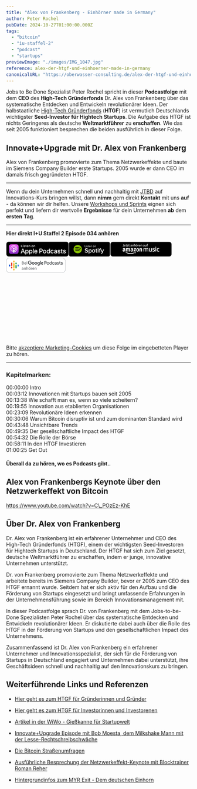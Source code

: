 ```yaml
---
title: "Alex von Frankenberg - Einhörner made in Germany"
author: Peter Rochel
pubDate: 2024-10-27T01:00:00.000Z
tags:
  - "bitcoin"
  - "iu-staffel-2"
  - "podcast"
  - "startups"
previewImage: "./images/IMG_1047.jpg"
reference: alex-der-htgf-und-einhoerner-made-in-germany
canonicalURL: "https://oberwasser-consulting.de/alex-der-htgf-und-einhoerner-made-in-germany"
---
```


Jobs to Be Done Spezialist Peter Rochel spricht in dieser **Podcastfolge** mit dem **CEO** des **High-Tech Gründerfonds** Dr. Alex von Frankenberg über das systematische Entdecken und Entwickeln revolutionärer Ideen. Der halbstaatliche [High-Tech Gründerfonds](https://www.htgf.de/de/) (**HTGF**) ist vermutlich Deutschlands wichtigster **Seed-Investor für Hightech Startups**. Die Aufgabe des HTGF ist nichts Geringeres als deutsche **Weltmarktführer** zu **erschaffen**. Wie das seit 2005 funktioniert besprechen die beiden ausführlich in dieser Folge.

## Innovate+Upgrade mit Dr. Alex von Frankenberg

Alex von Frankenberg promovierte zum Thema Netzwerkeffekte und baute im Siemens Company Builder erste Startups. 2005 wurde er dann CEO im damals frisch gegründeten HTGF.

* * *

Wenn du dein Unternehmen schnell und nachhaltig mit [JTBD](https://oberwasser-consulting.de/der-job-to-be-done-jtbd/) auf Innovations-Kurs bringen willst, dann **nimm** gern direkt **Kontakt** mit uns **auf** - da können wir dir helfen. Unsere [Workshops und Sprints](https://oberwasser-consulting.de/jobs-to-be-done-agentur/) eignen sich perfekt und liefern dir wertvolle **Ergebnisse** für dein Unternehmen **ab** dem **ersten** **Tag**.

* * *

**Hier direkt I+U Staffel 2 Episode 034 anhören**

[![](images/listen-on-apple-podcast.png)](https://podcasts.apple.com/de/podcast/alex-von-frankenberg-einhörner-made-in-germany/id1354901024?i=1000549393546&itsct=podcast_box&itscg=30200&ls=1)[![](images/listen-on-spotify.png)](https://open.spotify.com/episode/1qM8i7F4xWeeIzYu25tpkw?si=EeCpjzaaT2WmVsJMNmunuw)[![](images/ListenOn_AmazonMusic_button_Black_RGB_5X_DE-300x73.png)](https://music.amazon.de/podcasts/4838bd28-7b97-4912-80cb-de39a6c75654/episodes/f998186b-57b7-40bc-99b1-224ea064aaab/innovate-upgrade-alex-von-frankenberg---einhörner-made-in-germany)[![jobs to be done podcast](images/DE_Google_Podcasts_Badge_8x-300x76.png)](https://podcasts.google.com/feed/aHR0cHM6Ly96dW04cnkucG9kY2FzdGVyLmRlL29iZXJ3YXNzZXIucnNz/episode/cG9kLTNiZDMxOGQzOTI5NmM4N2VlMzdhNjEzYWY4NDg?sa=X&ved=0CAUQkfYCahcKEwjIy-65p8iCAxUAAAAAHQAAAAAQAQ)

<iframe data-cookie-consent="marketing" data-cookieblock-src="https://embed.podcasts.apple.com/us/podcast/alex-von-frankenberg-einh%C3%B6rner-made-in-germany/id1354901024?i=1000549393546&amp;itsct=podcast_box_player&amp;itscg=30200&amp;ls=1&amp;theme=auto" height="175px" frameborder="0" sandbox="allow-forms allow-popups allow-same-origin allow-scripts allow-top-navigation-by-user-activation" allow="autoplay *; encrypted-media *;" style="width: 100%; max-width: 660px; overflow: hidden; border-top-left-radius: 10px; border-top-right-radius: 10px; border-bottom-right-radius: 10px; border-bottom-left-radius: 10px; background-color: transparent;"></iframe>

<div class="cookieconsent-optout-marketing">
  Bitte <a href="javascript:Cookiebot.renew()">akzeptiere Marketing-Cookies</a> um diese Folge im eingebetteten Player zu hören.
</div>

* * *

### Kapitelmarken:

00:00:00 Intro<br>
00:03:12 Innovationen mit Startups bauen seit 2005<br>
00:13:38 Wie schafft man es, wenn so viele scheitern?<br>
00:19:55 Innovation aus etablierten Organisationen<br>
00:23:09 Revolutionäre Ideen erkennen<br>
00:30:06 Warum Bitcoin disruptiv ist und zum dominanten Standard wird<br>
00:43:48 Unsichtbare Trends<br>
00:49:35 Der gesellschaftliche Impact des HTGF<br>
00:54:32 Die Rolle der Börse<br>
00:58:11 In den HTGF Investieren<br>
01:00:25 Get Out

#### Überall da zu hören, wo es Podcasts gibt..

## Alex von Frankenbergs Keynote über den Netzwerkeffekt von Bitcoin

https://www.youtube.com/watch?v=C\_POzEz-KhE

## Über Dr. Alex von Frankenberg

Dr. Alex von Frankenberg ist ein erfahrener Unternehmer und CEO des High-Tech Gründerfonds (HTGF), einem der wichtigsten Seed-Investoren für Hightech Startups in Deutschland. Der HTGF hat sich zum Ziel gesetzt, deutsche Weltmarktführer zu erschaffen, indem er junge, innovative Unternehmen unterstützt.

Dr. von Frankenberg promovierte zum Thema Netzwerkeffekte und arbeitete bereits im Siemens Company Builder, bevor er 2005 zum CEO des HTGF ernannt wurde. Seitdem hat er sich aktiv für den Aufbau und die Förderung von Startups eingesetzt und bringt umfassende Erfahrungen in der Unternehmensführung sowie im Bereich Innovationsmanagement mit.

In dieser Podcastfolge sprach Dr. von Frankenberg mit dem Jobs-to-be-Done Spezialisten Peter Rochel über das systematische Entdecken und Entwickeln revolutionärer Ideen. Er diskutierte dabei auch über die Rolle des HTGF in der Förderung von Startups und den gesellschaftlichen Impact des Unternehmens.

Zusammenfassend ist Dr. Alex von Frankenberg ein erfahrener Unternehmer und Innovationsspezialist, der sich für die Förderung von Startups in Deutschland engagiert und Unternehmen dabei unterstützt, ihre Geschäftsideen schnell und nachhaltig auf den Innovationskurs zu bringen.

## Weiterführende Links und Referenzen

- [Hier geht es zum HTGF für Gründerinnen und Gründer](https://www.htgf.de/de/gruender/)

- [Hier geht es zum HTGF für Investorinnen und Investorenen](https://www.htgf.de/de/investoren/)

- [Artikel in der WiWo - Gießkanne für Startupwelt](https://www.wiwo.de/my/erfolg/gruender/high-tech-gruenderfonds-giesskanne-fuer-die-gruenderwelt/27381988.html?ticket=ST-3040895-1SXNuBZgOqAMzuVeLzU2-ap1)

- [Innovate+Upgrade Episode mit Bob Moesta, dem Milkshake Mann mit der Lesse-Rechtschreibschwäche](https://oberwasser-consulting.de/podcast029/)

- [Die Bitcoin Straßenumfragen](https://oberwasser-consulting.de/open-source-jtbd-research/)

- [Ausführliche Besprechung der Netzwerkeffekt-Keynote mit Blocktrainer Roman Reher](https://www.youtube.com/watch?v=BpPjrUNHjqg)

- [Hintergrundinfos zum MYR Exit - Dem deutschen Einhorn](https://www.htgf.de/de/htgf-exit-myr-gmbh/)
